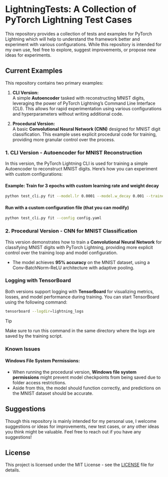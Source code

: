 # LightningTests: A Collection of PyTorch Lightning Test Cases

This repository provides a collection of tests and examples for PyTorch Lightning which will help to understand the framework better and experiment with various configurations. While this repository is intended for my own use, feel free to explore, suggest improvements, or propose new ideas for experiments.

## Current Examples

This repository contains two primary examples:

1. **CLI Version:**  
   A simple **Autoencoder** tasked with reconstructing MNIST digits, leveraging the power of PyTorch Lightning’s Command Line Interface (CLI). This allows for rapid experimentation using various configurations and hyperparameters without writing additional code.

2. **Procedural Version:**  
   A basic **Convolutional Neural Network (CNN)** designed for MNIST digit classification. This example uses explicit procedural code for training, providing more granular control over the process.

### 1. CLI Version - Autoencoder for MNIST Reconstruction

In this version, the PyTorch Lightning CLI is used for training a simple Autoencoder to reconstruct MNIST digits. Here’s how you can experiment with custom configurations:

#### Example: Train for 3 epochs with custom learning rate and weight decay

```bash
python test_cli.py fit --model.lr 0.0001 --model.w_decay 0.001 --trainer.max_epochs 3
```

#### Run with a custom configuration file (that you can modify)

```bash
python test_cli.py fit --config config.yaml
```

### 2. Procedural Version - CNN for MNIST Classification

This version demonstrates how to train a **Convolutional Neural Network** for classifying MNIST digits with PyTorch Lightning, providing more explicit control over the training loop and model configuration.

- The model achieves **95% accuracy** on the MNIST dataset, using a Conv-BatchNorm-ReLU architecture with adaptive pooling.

### Logging with TensorBoard

Both versions support logging with **TensorBoard** for visualizing metrics, losses, and model performance during training. You can start TensorBoard using the following command:

```bash
tensorboard --logdir=lightning_logs
```

> [!TIP]
> Make sure to run this command in the same directory where the logs are saved by the training script.
  
### Known Issues

#### Windows File System Permissions:

- When running the procedural version, **Windows file system permissions** might prevent model checkpoints from being saved due to folder access restrictions.
- Aside from this, the model should function correctly, and predictions on the MNIST dataset should be accurate.

## Suggestions

Though this repository is mainly intended for my personal use, I welcome suggestions or ideas for improvements, new test cases, or any other ideas you think might be valuable. Feel free to reach out if you have any suggestions!

## License

This project is licensed under the MIT License - see the [LICENSE](LICENSE) file for details.
